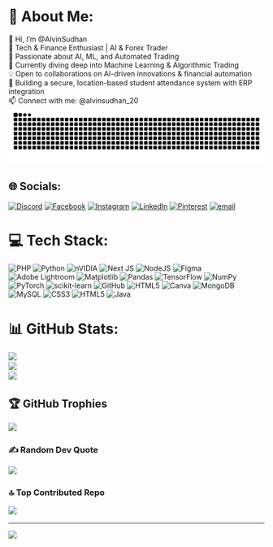 # 💫 About Me:
👋 Hi, I’m @AlvinSudhan<br>🚀 Tech & Finance Enthusiast | AI & Forex Trader<br>👀 Passionate about AI, ML, and Automated Trading<br>🌱 Currently diving deep into Machine Learning & Algorithmic Trading<br>💡 Open to collaborations on AI-driven innovations & financial automation<br>🎯 Building a secure, location-based student attendance system with ERP integration<br>📫 Connect with me: @alvinsudhan_20
<picture>
  <source media="(prefers-color-scheme: dark)" srcset="https://raw.githubusercontent.com/Alvin20082003/Alvin20082003r/output/github-snake-dark.svg" />
  <source media="(prefers-color-scheme: light)" srcset="https://raw.githubusercontent.com/Alvin20082003/Alvin20082003r/output/github-snake.svg" />
  <img alt="github-snake" src="https://raw.githubusercontent.com/Alvin20082003/Alvin20082003/output/github-snake.svg" />
</picture>

## 🌐 Socials:
[![Discord](https://img.shields.io/badge/Discord-%237289DA.svg?logo=discord&logoColor=white)](https://discord.gg/alvindvk) [![Facebook](https://img.shields.io/badge/Facebook-%231877F2.svg?logo=Facebook&logoColor=white)](https://facebook.com/https://www.facebook.com/share/1Nbug3sdJG/) [![Instagram](https://img.shields.io/badge/Instagram-%23E4405F.svg?logo=Instagram&logoColor=white)](https://instagram.com/@alvinsudhan_20) [![LinkedIn](https://img.shields.io/badge/LinkedIn-%230077B5.svg?logo=linkedin&logoColor=white)](https://linkedin.com/in/www.linkedin.com/in/alvin-sudhan-bb66aa228) [![Pinterest](https://img.shields.io/badge/Pinterest-%23E60023.svg?logo=Pinterest&logoColor=white)](https://pinterest.com/alvinofficial646) [![email](https://img.shields.io/badge/Email-D14836?logo=gmail&logoColor=white)](mailto:alvinofficial646@gmail.com) 

# 💻 Tech Stack:
![PHP](https://img.shields.io/badge/php-%23777BB4.svg?style=for-the-badge&logo=php&logoColor=white) ![Python](https://img.shields.io/badge/python-3670A0?style=for-the-badge&logo=python&logoColor=ffdd54) ![nVIDIA](https://img.shields.io/badge/cuda-000000.svg?style=for-the-badge&logo=nVIDIA&logoColor=green) ![Next JS](https://img.shields.io/badge/Next-black?style=for-the-badge&logo=next.js&logoColor=white) ![NodeJS](https://img.shields.io/badge/node.js-6DA55F?style=for-the-badge&logo=node.js&logoColor=white) ![Figma](https://img.shields.io/badge/figma-%23F24E1E.svg?style=for-the-badge&logo=figma&logoColor=white) ![Adobe Lightroom](https://img.shields.io/badge/Adobe%20Lightroom-31A8FF.svg?style=for-the-badge&logo=Adobe%20Lightroom&logoColor=white) ![Matplotlib](https://img.shields.io/badge/Matplotlib-%23ffffff.svg?style=for-the-badge&logo=Matplotlib&logoColor=black) ![Pandas](https://img.shields.io/badge/pandas-%23150458.svg?style=for-the-badge&logo=pandas&logoColor=white) ![TensorFlow](https://img.shields.io/badge/TensorFlow-%23FF6F00.svg?style=for-the-badge&logo=TensorFlow&logoColor=white) ![NumPy](https://img.shields.io/badge/numpy-%23013243.svg?style=for-the-badge&logo=numpy&logoColor=white) ![PyTorch](https://img.shields.io/badge/PyTorch-%23EE4C2C.svg?style=for-the-badge&logo=PyTorch&logoColor=white) ![scikit-learn](https://img.shields.io/badge/scikit--learn-%23F7931E.svg?style=for-the-badge&logo=scikit-learn&logoColor=white) ![GitHub](https://img.shields.io/badge/github-%23121011.svg?style=for-the-badge&logo=github&logoColor=white) ![HTML5](https://img.shields.io/badge/html5-%23E34F26.svg?style=for-the-badge&logo=html5&logoColor=white) ![Canva](https://img.shields.io/badge/Canva-%2300C4CC.svg?style=for-the-badge&logo=Canva&logoColor=white) ![MongoDB](https://img.shields.io/badge/MongoDB-%234ea94b.svg?style=for-the-badge&logo=mongodb&logoColor=white) ![MySQL](https://img.shields.io/badge/mysql-4479A1.svg?style=for-the-badge&logo=mysql&logoColor=white) ![CSS3](https://img.shields.io/badge/css3-%231572B6.svg?style=for-the-badge&logo=css3&logoColor=white) ![HTML5](https://img.shields.io/badge/html5-%23E34F26.svg?style=for-the-badge&logo=html5&logoColor=white) ![Java](https://img.shields.io/badge/java-%23ED8B00.svg?style=for-the-badge&logo=openjdk&logoColor=white)
# 📊 GitHub Stats:
![](https://github-readme-stats.vercel.app/api?username=Alvin20082003&theme=blue_navy&hide_border=false&include_all_commits=true&count_private=true)<br/>
![](https://nirzak-streak-stats.vercel.app/?user=Alvin20082003&theme=blue_navy&hide_border=false)<br/>
![](https://github-readme-stats.vercel.app/api/top-langs/?username=Alvin20082003&theme=blue_navy&hide_border=false&include_all_commits=true&count_private=true&layout=compact)

## 🏆 GitHub Trophies
![](https://github-profile-trophy.vercel.app/?username=Alvin20082003&theme=blue_navy&no-frame=false&no-bg=false&margin-w=4)

### ✍️ Random Dev Quote
![](https://quotes-github-readme.vercel.app/api?type=horizontal&theme=merko)

### 🔝 Top Contributed Repo
![](https://github-contributor-stats.vercel.app/api?username=Alvin20082003&limit=5&theme=dark&combine_all_yearly_contributions=true)

---
[![](https://visitcount.itsvg.in/api?id=Alvin20082003&icon=0&color=12)](https://visitcount.itsvg.in)



<!-- Proudly created with GPRM ( https://gprm.itsvg.in ) -->
